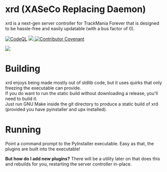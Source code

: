 # xrd (XASeCo Replacing Daemon)

xrd is a next-gen server controller for TrackMania Forever that is designed to be hassle-free and easily updatable (with a bus factor of 0).

[![CodeQL](https://github.com/AomegaL/xrd/actions/workflows/codeql-analysis.yml/badge.svg?branch=main)](https://github.com/AomegaL/xrd/actions/workflows/codeql-analysis.yml)
<a href="https://discord.gg/5DT5Vs2ZHS">
  <img src="https://discordapp.com/api/guilds/951272271266344960/widget.png?style=shield"/>
</a>
[![Contributor Covenant](https://img.shields.io/badge/Contributor%20Covenant-2.0-4baaaa.svg)](CODE_OF_CONDUCT.md) 

<img src="https://i.arxius.io/8c526630.png"/>

# Building

xrd enjoys being made mostly out of stdlib code, but it uses quirks that only freezing the executable can provide. <br/>
If you do want to run the static build without downloading a release, you'll need to build it. <br/>
Just run GNU Make inside the git directory to produce a static build of xrd (provided you have pyinstaller and upx installed). <br/>

# Running

Point a command prompt to the PyInstaller executable. Easy as that, the plugins are built into the executable!

**But how do I add new plugins?**
There will be a utility later on that does this and rebuilds for you, restarting the server controller in-place.
